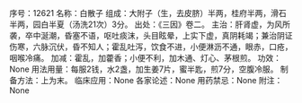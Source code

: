 序号：12621
名称：白散子
组成：大附子（生，去皮脐）半两，桂府半两，滑石半两，园白半夏（汤洗21次）3分。
出处：《三因》卷二。
主治：肝肾虚，为风所袭，卒中涎潮，昏塞不语，呕吐痰沫，头目眩晕，上实下虚，真阴耗竭；兼治阴证伤寒，六脉沉伏，昏不知人；霍乱吐泻，饮食不进，小便淋沥不通，眼赤，口疮，咽喉冷痛。
加减：霍乱，加藿香；小便不利，加木通、灯心、茅根煎。
功效：None
用法用量：每服2钱，水2盏，加生姜7片，蜜半匙，煎7分，空腹冷服。
制备方法：上为末。
临床应用：None
各家论述：None
用药禁忌：None
附注：None
